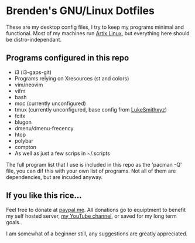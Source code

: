 # Brenden's GNU/Linux Dotfiles

These are my desktop config files, I try to keep my programs minimal and functional. Most of my machines run [Artix Linux](https://artixlinux.org), but everything here should be distro-independant.

## Programs configured in this repo

+ i3 (i3-gaps-git)
+ Programs relying on Xresources (st and colors)
+ vim/neovim
+ vifm
+ bash
+ moc (currently unconfigured)
+ tmux (currently unconfigured, base config from [LukeSmithxyz](https://github.com/lukesmithxyz/voidrice))
+ fcitx
+ blugon
+ dmenu/dmenu-frecency
+ htop
+ polybar
+ compton
+ As well as just a few scrips in ~/.scripts

The full program list that I use is included in this repo as the 'pacman -Q' file, you can dif this with your own list of programs. Not all of them are dependencies, but are incuded anyway.

## If you like this rice...

Feel free to donate at [paypal.me](https://paypal.me/zenrenxyz). All donations go to equiptment to benefit my self hosted server, [my YouTube channel](https://www.youtube.com/channel/UC0uM_nwDU0VAfQyywdbstzg), or saved for my long term goals.

I am somewhat of a beginner still, any suggestions are greatly appreciated.
